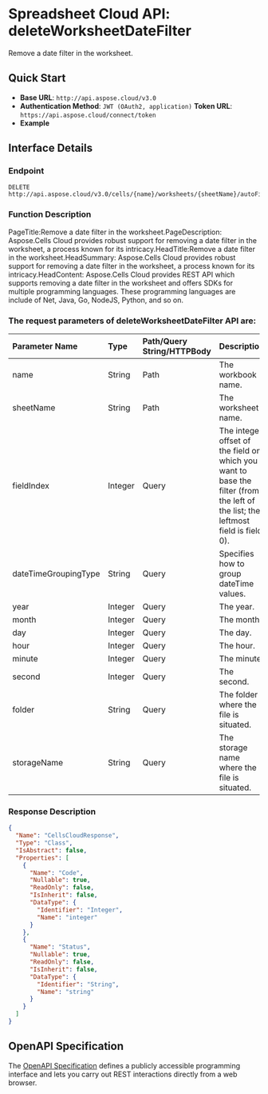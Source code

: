 # **Spreadsheet Cloud API: deleteWorksheetDateFilter**

Remove a date filter in the worksheet. 


## **Quick Start**

- **Base URL**: `http://api.aspose.cloud/v3.0`
- **Authentication Method**: `JWT (OAuth2, application)`  **Token URL**: `https://api.aspose.cloud/connect/token`
- **Example** 

## **Interface Details**

### **Endpoint** 

```
DELETE http://api.aspose.cloud/v3.0/cells/{name}/worksheets/{sheetName}/autoFilter/dateFilter
```
### **Function Description**
PageTitle:Remove a date filter in the worksheet.PageDescription: Aspose.Cells Cloud provides robust support for removing a date filter in the worksheet, a process known for its intricacy.HeadTitle:Remove a date filter in the worksheet.HeadSummary: Aspose.Cells Cloud provides robust support for removing a date filter in the worksheet, a process known for its intricacy.HeadContent: Aspose.Cells Cloud provides REST API which supports removing a date filter in the worksheet and offers SDKs for multiple programming languages. These programming languages are include of Net, Java, Go, NodeJS, Python, and so on.

### The request parameters of **deleteWorksheetDateFilter** API are: 

| Parameter Name | Type | Path/Query String/HTTPBody | Description | 
| :- | :- | :- |:- | 
|name|String|Path|The workbook name.|
|sheetName|String|Path|The worksheet name.|
|fieldIndex|Integer|Query|The integer offset of the field on which you want to base the filter (from the left of the list; the leftmost field is field 0).|
|dateTimeGroupingType|String|Query|Specifies how to group dateTime values.|
|year|Integer|Query|The year.|
|month|Integer|Query|The month.|
|day|Integer|Query|The day.|
|hour|Integer|Query|The hour.|
|minute|Integer|Query|The minute.|
|second|Integer|Query|The second.|
|folder|String|Query|The folder where the file is situated.|
|storageName|String|Query|The storage name where the file is situated.|

### **Response Description**
```json
{
  "Name": "CellsCloudResponse",
  "Type": "Class",
  "IsAbstract": false,
  "Properties": [
    {
      "Name": "Code",
      "Nullable": true,
      "ReadOnly": false,
      "IsInherit": false,
      "DataType": {
        "Identifier": "Integer",
        "Name": "integer"
      }
    },
    {
      "Name": "Status",
      "Nullable": true,
      "ReadOnly": false,
      "IsInherit": false,
      "DataType": {
        "Identifier": "String",
        "Name": "string"
      }
    }
  ]
}
```


## OpenAPI Specification

The [OpenAPI Specification](https://reference.aspose.cloud/cells/#/AutoFilterController/DeleteWorksheetDateFilter) defines a publicly accessible programming interface and lets you carry out REST interactions directly from a web browser.


